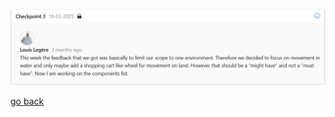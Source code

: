 ![feedbackWeek4](images/feedbackWeek4.png "feedbackWeek4")

[go back](/doc/PersonalDevelopmentPlan.md)
